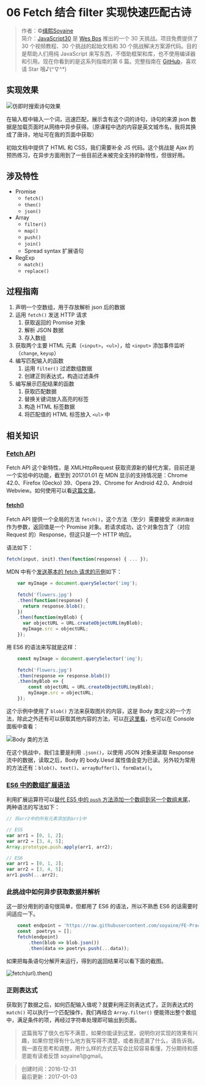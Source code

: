 # 06 Fetch 结合 filter 实现快速匹配古诗

> 作者：©[缉熙Soyaine](https://github.com/soyaine)   
> 简介：[JavaScript30](https://javascript30.com) 是 [Wes Bos](https://github.com/wesbos) 推出的一个 30 天挑战。项目免费提供了 30 个视频教程、30 个挑战的起始文档和 30 个挑战解决方案源代码。目的是帮助人们用纯 JavaScript 来写东西，不借助框架和库，也不使用编译器和引用。现在你看到的是这系列指南的第 6 篇。完整指南在 [GitHub](https://github.com/soyaine/JavaScript30)，喜欢请 Star 哦♪(^∇^*)

## 实现效果

![仿即时搜索诗句效果](https://cl.ly/0b360y270s0f/Screen%20recording%202016-12-31%20at%2010.05.23%20PM.gif)

在输入框中输入一个词，迅速匹配，展示含有这个词的诗句，诗句的来源 json 数据是加载页面时从网络中异步获得。（原课程中选的内容是英文城市名，我将其换成了唐诗，地址可在我的页面中获取）

初始文档中提供了 HTML 和 CSS，我们需要补全 JS 代码。这个挑战是 Ajax 的预热练习，在异步方面用到了一些目前还未被完全支持的新特性，但很好用。

## 涉及特性

- Promise
	- `fetch()`
	- `then()`
	- `json()`
- Array
	- `filter()`
	- `map()`
	- `push()`
	- `join()`
	- Spread syntax 扩展语句
- RegExp
	- `match()`
	- `replace()`
	
## 过程指南

1. 声明一个空数组，用于存放解析 json 后的数据
2. 运用 `fetch()` 发送 HTTP 请求
	1. 获取返回的 Promise 对象
	2. 解析 JSON 数据
	3. 存入数组
3. 获取两个主要 HTML 元素（`<input>`，`<ul>`），给 `<input>` 添加事件监听（`change`, `keyup`）
4. 编写匹配输入的函数
	1. 运用 `filter()` 过滤数组数据
	2. 创建正则表达式，构造过滤条件
5. 编写展示匹配结果的函数
	1. 获取匹配数据
	2. 替换关键词放入高亮的标签
	3. 构造 HTML 标签数据
	4. 将匹配值的 HTML 标签放入 `<ul>` 中

## 相关知识

### [Fetch API](https://developer.mozilla.org/zh-CN/docs/Web/API/Fetch_API)

Fetch API 这个新特性，是 XMLHttpRequest 获取资源新的替代方案，目前还是一个实验中的功能，截至到 2017.01.01 在 MDN 显示的支持情况是：Chrome 42.0、Firefox (Gecko) 39、Opera 29、Chrome for Android 42.0、Android Webview。如何使用可以看[这篇文章](https://developer.mozilla.org/zh-CN/docs/Web/API/Fetch_API/Using_Fetch)。

####  [fetch()](https://developer.mozilla.org/zh-CN/docs/Web/API/GlobalFetch/fetch)

Fetch API 提供一个全局的方法 `fetch()`，这个方法（至少）需要接受 `资源的路径` 作为参数，返回值是一个 Promise 对象。若请求成功，这个对象包含了（对应 Request 的）Response，但这只是一个 HTTP 响应。

语法如下：

```js
fetch(input, init).then(function(response) { ... });
```

MDN 中有个[发送基本的 fetch 请求的示例](https://developer.mozilla.org/zh-CN/docs/Web/API/Fetch_API/Using_Fetch#发起_fetch_请求)如下：

```js
    var myImage = document.querySelector('img');
    
    fetch('flowers.jpg')
    .then(function(response) {
      return response.blob();
    })
    .then(function(myBlob) {
      var objectURL = URL.createObjectURL(myBlob);
      myImage.src = objectURL;
    });
```

用 ES6 的语法来写就是这样：

```js
    const myImage = document.querySelector('img');
    
    fetch('flowers.jpg')
    .then(response => response.blob())
	.then(myBlob => {
		const objectURL = URL.createObjectURL(myBlob);
		myImage.src = objectURL;
	});
```

这个示例中使用了 `blob()` 方法来获取图片的内容，这是 Body 类定义的一个方法，除此之外还有可以获取其他内容的方法，可以[在这里看](https://developer.mozilla.org/zh-CN/docs/Web/API/Fetch_API/Using_Fetch#Body)，也可以在 Console 面板中查看： 

![Body 类的方法](https://cl.ly/143N2R1b3T1o/Image%202017-01-03%20at%209.15.37%20AM.png)

在这个挑战中，我们主要是利用 `.json()`，以使用 JSON 对象来读取 Response 流中的数据，读取之后，Body 的 body.Uesd 属性值会变为已读。另外较为常用的方法还有：`blob()`、`text()`、`arrayBuffer()`、`formData()`。

### [ES6 中的数组扩展语法](https://developer.mozilla.org/en-US/docs/Web/JavaScript/Reference/Operators/Spread_operator)

利用扩展运算符可以[替代 ES5 中的 `push` 方法添加一个数组到另一个数组末尾](https://developer.mozilla.org/zh-CN/docs/Web/JavaScript/Reference/Operators/Spread_operator#更好的_push_方法)，两种语法的写法如下：

```js
// 将arr2中的所有元素添加到arr1中

// ES5
var arr1 = [0, 1, 2];
var arr2 = [3, 4, 5];
Array.prototype.push.apply(arr1, arr2);

// ES6
var arr1 = [0, 1, 2];
var arr2 = [3, 4, 5];
arr1.push(...arr2);
```

### 此挑战中如何异步获取数据并解析

这一部分用到的语句很简单，但都用了 ES6 的语法，所以不熟悉 ES6 的话需要时间适应一下。

````js
    const endpoint = 'https://raw.githubusercontent.com/soyaine/FE-Practice/f438d3bdf099461f88322b1b1f20c9d58f66f1ec/TangPoetryCut.json';
    const  poetrys = [];
    fetch(endpoint)
		.then(blob => blob.json())
		.then(data => poetrys.push(...data));
````

如果把每条语句分解开来运行，得到的返回结果可以看下面的截图。

![fetch(url).then()](https://cl.ly/3P3F1F2y1510/Image%202017-01-01%20at%206.58.45%20PM.png)

### 正则表达式

获取到了数据之后，如何匹配输入值呢？就要利用正则表达式了。正则表达式的 `match()` 可以执行一个匹配操作，我们再结合 `Array.filter()` 便能筛出整个数组中，满足条件的项，再经过字符串处理即可输出到页面。

> 这篇我写了很久也写不满意，如果你能读到这里，说明你对实现的效果有兴趣，如果你觉得有什么地方我写得不清楚，或者我遗漏了什么，请告诉我。我一直在思考和调整，用什么样的方式去写会比较容易看懂，万分期待和感恩能有读者反馈 soyaine1@gmail。


> 创建时间：2016-12-31    
> 最后更新：2017-01-03